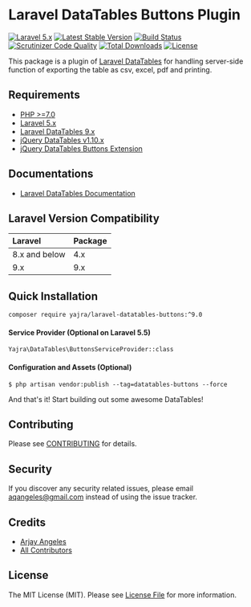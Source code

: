 # Laravel DataTables Buttons Plugin

[![Laravel 5.x](https://img.shields.io/badge/Laravel-5.x-orange.svg)](http://laravel.com)
[![Latest Stable Version](https://img.shields.io/packagist/v/yajra/laravel-datatables-buttons.svg)](https://packagist.org/packages/yajra/laravel-datatables-buttons)
[![Build Status](https://travis-ci.org/yajra/laravel-datatables-buttons.svg?branch=master)](https://travis-ci.org/yajra/laravel-datatables-buttons)
[![Scrutinizer Code Quality](https://scrutinizer-ci.com/g/yajra/laravel-datatables-buttons/badges/quality-score.png?b=master)](https://scrutinizer-ci.com/g/yajra/laravel-datatables-buttons/?branch=master)
[![Total Downloads](https://img.shields.io/packagist/dt/yajra/laravel-datatables-buttons.svg)](https://packagist.org/packages/yajra/laravel-datatables-buttons)
[![License](https://img.shields.io/github/license/mashape/apistatus.svg)](https://packagist.org/packages/yajra/laravel-datatables-buttons)

This package is a plugin of [Laravel DataTables](https://github.com/yajra/laravel-datatables) for handling server-side function of exporting the table as csv, excel, pdf and printing.

## Requirements

- [PHP >=7.0](http://php.net/)
- [Laravel 5.x](https://github.com/laravel/framework)
- [Laravel DataTables 9.x](https://github.com/yajra/laravel-datatables)
- [jQuery DataTables v1.10.x](http://datatables.net/)
- [jQuery DataTables Buttons Extension](https://datatables.net/reference/button/)

## Documentations

- [Laravel DataTables Documentation](http://yajrabox.com/docs/laravel-datatables)

## Laravel Version Compatibility

| Laravel       | Package |
|:--------------|:--------|
| 8.x and below | 4.x     |
| 9.x           | 9.x     |

## Quick Installation

`composer require yajra/laravel-datatables-buttons:^9.0`

#### Service Provider (Optional on Laravel 5.5)

`Yajra\DataTables\ButtonsServiceProvider::class`

#### Configuration and Assets (Optional)

`$ php artisan vendor:publish --tag=datatables-buttons --force`

And that's it! Start building out some awesome DataTables!

## Contributing

Please see [CONTRIBUTING](https://github.com/yajra/laravel-datatables-buttons/blob/master/.github/CONTRIBUTING.md) for details.

## Security

If you discover any security related issues, please email [aqangeles@gmail.com](mailto:aqangeles@gmail.com) instead of using the issue tracker.

## Credits

- [Arjay Angeles](https://github.com/yajra)
- [All Contributors](https://github.com/yajra/laravel-datatables-buttons/graphs/contributors)

## License

The MIT License (MIT). Please see [License File](https://github.com/yajra/laravel-datatables-buttons/blob/master/LICENSE.md) for more information.
